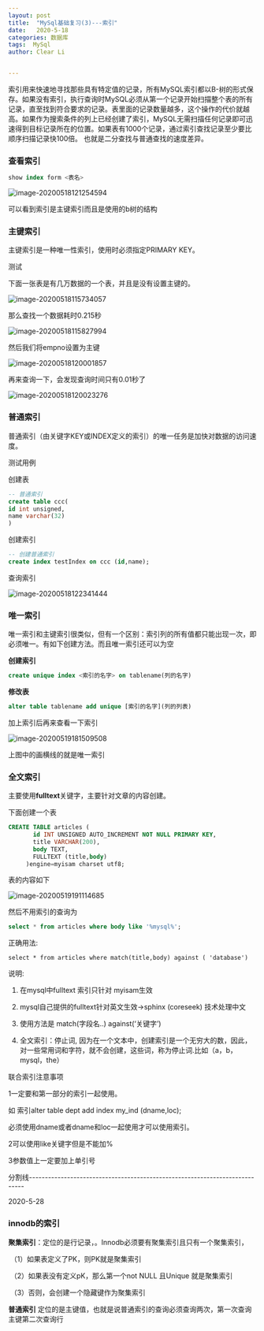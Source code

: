 ```yaml
---
layout: post
title:  "MySql基础复习(3)---索引"
date:   2020-5-18
categories: 数据库
tags:  MySql
author: Clear Li


---
```








索引用来快速地寻找那些具有特定值的记录，所有MySQL索引都以B-树的形式保存。如果没有索引，执行查询时MySQL必须从第一个记录开始扫描整个表的所有记录，直至找到符合要求的记录。表里面的记录数量越多，这个操作的代价就越高。如果作为搜索条件的列上已经创建了索引，MySQL无需扫描任何记录即可迅速得到目标记录所在的位置。如果表有1000个记录，通过索引查找记录至少要比顺序扫描记录快100倍。 也就是二分查找与普通查找的速度差异。











### 查看索引

```sql
show index form <表名>
```

![image-20200518121254594](/img/image-20200518121254594.png)

可以看到索引是主键索引而且是使用的b树的结构



### 主键索引

主键索引是一种唯一性索引，使用时必须指定PRIMARY  KEY。

测试

下面一张表是有几万数据的一个表，并且是没有设置主键的。

![image-20200518115734057](/img/image-20200518115734057.png)

那么查找一个数据耗时0.215秒

![image-20200518115827994](/img/image-20200518115827994.png)



然后我们将empno设置为主键

![image-20200518120001857](/img/image-20200518120001857.png)

再来查询一下，会发现查询时间只有0.01秒了

![image-20200518120023276](/img/image-20200518120023276.png)



### 普通索引



普通索引（由关键字KEY或INDEX定义的索引）的唯一任务是加快对数据的访问速度。

测试用例

创建表

```sql
-- 普通索引
create table ccc(
id int unsigned,
name varchar(32)
)
```

创建索引

```sql
-- 创建普通索引
create index testIndex on ccc (id,name);
```

查询索引

![image-20200518122341444](/img/image-20200518122341444.png)



### 唯一索引



唯一索引和主键索引很类似，但有一个区别：索引列的所有值都只能出现一次，即必须唯一。有如下创建方法。而且唯一索引还可以为空

**创建索引**

```sql
create unique index <索引的名字> on tablename(列的名字)
```

**修改表**

```sql
alter table tablename add unique [索引的名字](列的列表)
```

加上索引后再来查看一下索引

![image-20200519181509508](/img/image-20200519181509508.png)

上图中的画横线的就是唯一索引



### 全文索引



主要使用**fulltext**关键字，主要针对文章的内容创建。

下面创建一个表

```sql
CREATE TABLE articles (
       id INT UNSIGNED AUTO_INCREMENT NOT NULL PRIMARY KEY,
       title VARCHAR(200),
       body TEXT,
       FULLTEXT (title,body)
     )engine=myisam charset utf8;


```

表的内容如下

![image-20200519191114685](/img/image-20200519191114685.png)

然后不用索引的查询为

```sql
select * from articles where body like '%mysql%'; 
```

正确用法:

```
select * from articles where match(title,body) against ( 'database')
```

说明:

1. 在mysql中fulltext 索引只针对 myisam生效

2. mysql自己提供的fulltext针对英文生效->sphinx (coreseek) 技术处理中文

3. 使用方法是 match(字段名..) against(‘关键字’)

4. 全文索引：停止词, 因为在一个文本中，创建索引是一个无穷大的数，因此，对一些常用词和字符，就不会创建，这些词，称为停止词.比如（a，b，mysql，the）



联合索引注意事项

1一定要和第一部分的索引一起使用。

如 索引alter table dept add index my_ind (dname,loc);

必须使用dname或者dname和loc一起使用才可以使用索引。

2可以使用like关键字但是不能加%

3参数值上一定要加上单引号



分割线----------------------------------------------------------------------------

2020-5-28

### innodb的索引

**聚集索引**：定位的是行记录，。Innodb必须要有聚集索引且只有一个聚集索引，

​				（1）如果表定义了PK，则PK就是聚集索引

​				（2）如果表没有定义pK，那么第一个not NULL  且Unique 就是聚集索引

​				（3）否则，会创建一个隐藏键作为聚集索引

**普通索引** 定位的是主键值，也就是说普通索引的查询必须查询两次，第一次查询主键第二次查询行



